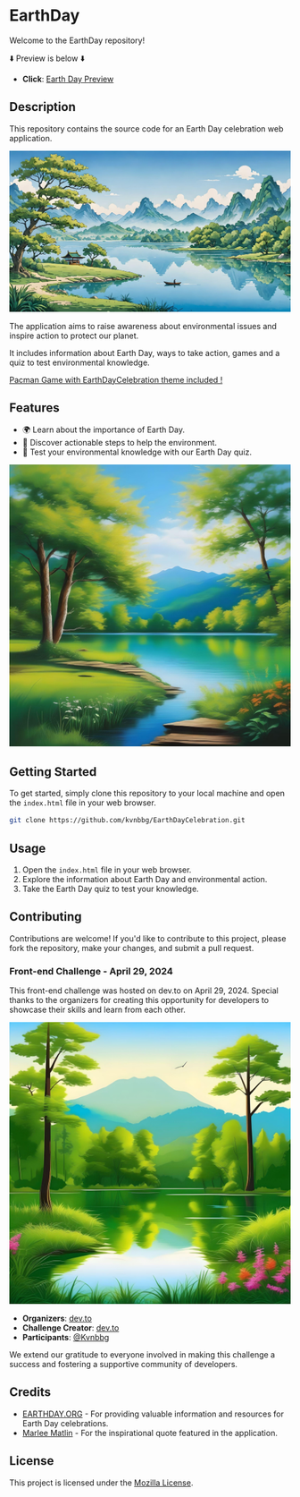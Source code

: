 # EarthDay

Welcome to the EarthDay repository!

⬇️ Preview is below ⬇️ 
- **Click**: [Earth Day Preview](https://kvnbbg.github.io/EarthDayCelebration/)

## Description

This repository contains the source code for an Earth Day celebration web application.

![Earth Day Image](/assets/pictures/1.jpg)

The application aims to raise awareness about environmental issues and inspire action to protect our planet.

It includes information about Earth Day, ways to take action, games and a quiz to test environmental knowledge.

[Pacman Game with EarthDayCelebration theme included !](/assets/pictures/pacman.gif)

## Features

- 🌍 Learn about the importance of Earth Day.
- 🌱 Discover actionable steps to help the environment.
- 📝 Test your environmental knowledge with our Earth Day quiz.

![Earth Day Image](/assets/pictures/3.jpg)

## Getting Started

To get started, simply clone this repository to your local machine and open the `index.html` file in your web browser.

```bash
git clone https://github.com/kvnbbg/EarthDayCelebration.git
```

## Usage

1. Open the `index.html` file in your web browser.
2. Explore the information about Earth Day and environmental action.
3. Take the Earth Day quiz to test your knowledge.

## Contributing

Contributions are welcome! If you'd like to contribute to this project, please fork the repository, make your changes, and submit a pull request.

### Front-end Challenge - April 29, 2024

This front-end challenge was hosted on dev.to on April 29, 2024. Special thanks to the organizers for creating this opportunity for developers to showcase their skills and learn from each other.

![Earth Day Image](/assets/pictures/4.jpg)

- **Organizers**: [dev.to](https://dev.to)
- **Challenge Creator**: [dev.to](https://dev.to)
- **Participants**: [@Kvnbbg](https://kvnbbg.fr)

We extend our gratitude to everyone involved in making this challenge a success and fostering a supportive community of developers.

## Credits

- [EARTHDAY.ORG](https://www.earthday.org/) - For providing valuable information and resources for Earth Day celebrations.
- [Marlee Matlin](https://en.wikipedia.org/wiki/Marlee_Matlin) - For the inspirational quote featured in the application.

## License

This project is licensed under the [Mozilla License](LICENSE).
